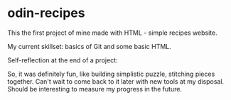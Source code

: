 # odin-recipes

This the first project of mine made with HTML - simple recipes website.

My current skillset: basics of Git and some basic HTML.

Self-reflection at the end of a project:

So, it was definitely fun, like building simplistic puzzle, stitching pieces together. Can't wait to come back to it later with new tools at my disposal.
Should be interesting to measure my progress in the future. 